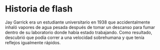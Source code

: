 # Historia de flash
Jay Garrick era un estudiante universitario en 1938 que accidentalmente inhaló vapores de agua pesada después de tomar un descanso para fumar dentro de su laboratorio donde había estado trabajando.​ Como resultado, descubrió que podía correr a una velocidad sobrehumana y que tenía reflejos igualmente rápidos.
